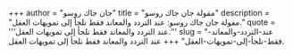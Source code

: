 +++
author = "جان جاك روسو"
title = "مقولة جان جاك روسو"
description = "مقولة جان جاك روسو: عند التردد والمعاند فقط نلجأ إلى تمويهات العقل."
quote = '''عند التردد والمعاند فقط نلجأ إلى تمويهات العقل.'''
slug = "عند-التردد-والمعاند-فقط-نلجأ-إلى-تمويهات-العقل"
+++
عند التردد والمعاند فقط نلجأ إلى تمويهات العقل.
